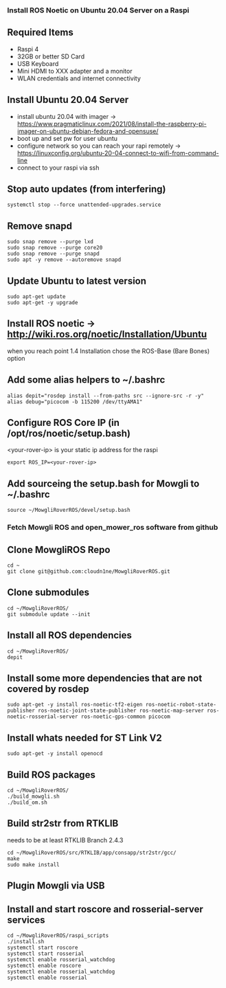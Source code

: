 ### Install ROS Noetic on Ubuntu 20.04 Server on a Raspi

## Required Items

* Raspi 4
* 32GB or better SD Card
* USB Keyboard
* Mini HDMI to XXX adapter and a monitor
* WLAN credentials and internet connectivity

## Install Ubuntu 20.04 Server

* install ubuntu 20.04 with imager -> https://www.pragmaticlinux.com/2021/08/install-the-raspberry-pi-imager-on-ubuntu-debian-fedora-and-opensuse/
* boot up and set pw for user ubuntu 
* configure network so you can reach your rapi remotely -> https://linuxconfig.org/ubuntu-20-04-connect-to-wifi-from-command-line
* connect to your raspi via ssh

## Stop auto updates (from interfering)

```
systemctl stop --force unattended-upgrades.service
```

## Remove snapd

```
sudo snap remove --purge lxd
sudo snap remove --purge core20
sudo snap remove --purge snapd
sudo apt -y remove --autoremove snapd
```

## Update Ubuntu to latest version

```
sudo apt-get update
sudo apt-get -y upgrade
```

## Install ROS noetic -> http://wiki.ros.org/noetic/Installation/Ubuntu

when you reach point 1.4 Installation chose the ROS-Base (Bare Bones) option


## Add some alias helpers to \~/.bashrc

```
alias depit="rosdep install --from-paths src --ignore-src -r -y"
alias debug="picocom -b 115200 /dev/ttyAMA1"
```

## Configure ROS Core IP (in /opt/ros/noetic/setup.bash)
\<your-rover-ip> is your static ip address for the raspi

```
export ROS_IP=<your-rover-ip>
```

## Add sourceing the setup.bash for Mowgli to \~/.bashrc

```
source ~/MowgliRoverROS/devel/setup.bash
```

### Fetch Mowgli ROS and open_mower_ros software from github

## Clone MowgliROS Repo

```
cd ~
git clone git@github.com:cloudn1ne/MowgliRoverROS.git
```

## Clone submodules

```
cd ~/MowgliRoverROS/
git submodule update --init
```

## Install all ROS dependencies

```
cd ~/MowgliRoverROS/
depit
```

## Install some more dependencies that are not covered by rosdep

```
sudo apt-get -y install ros-noetic-tf2-eigen ros-noetic-robot-state-publisher ros-noetic-joint-state-publisher ros-noetic-map-server ros-noetic-rosserial-server ros-noetic-gps-common picocom
```

## Install whats needed for ST Link V2

```
sudo apt-get -y install openocd
```

## Build ROS packages

```
cd ~/MowgliRoverROS/
./build_mowgli.sh
./build_om.sh
```

## Build str2str from RTKLIB
needs to be at least RTKLIB Branch 2.4.3

```
cd ~/MowgliRoverROS/src/RTKLIB/app/consapp/str2str/gcc/
make
sudo make install
```

## Plugin Mowgli via USB

## Install and start roscore and rosserial-server services

```
cd ~/MowgliRoverROS/raspi_scripts
./install.sh
systemctl start roscore
systemctl start rosserial
systemctl enable rosserial_watchdog
systemctl enable roscore
systemctl enable rosserial_watchdog
systemctl enable rosserial
```
